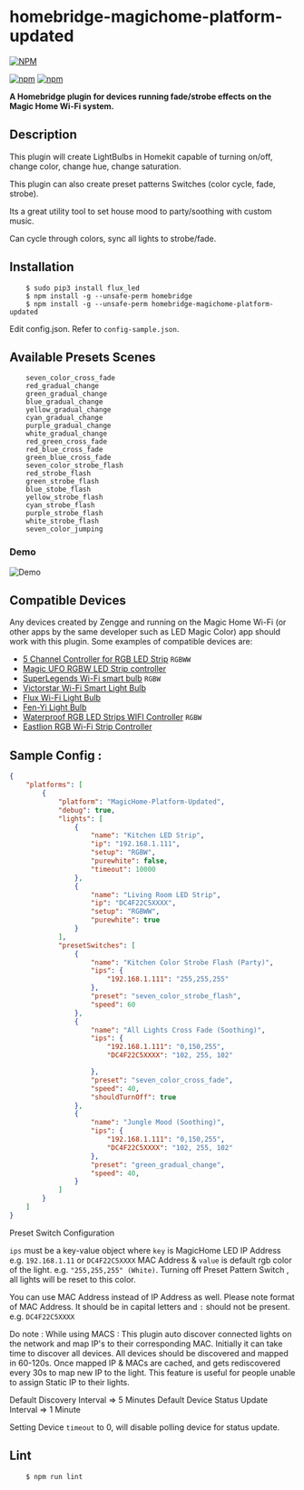 # homebridge-magichome-platform-updated

[![NPM](https://nodei.co/npm/homebridge-magichome-platform-updated.png?downloads=true&downloadRank=true&stars=true)](https://nodei.co/npm/homebridge-magichome-platform-updated/)

[![npm](https://img.shields.io/npm/dm/homebridge-magichome-platform-updated.svg)](https://www.npmjs.com/package/homebridge-magichome-platform-updated)
[![npm](https://img.shields.io/npm/v/homebridge-magichome-platform-updated.svg)](https://www.npmjs.com/package/homebridge-magichome-platform-updated)


**A Homebridge plugin for devices running fade/strobe effects on the Magic Home Wi-Fi system.**

## Description

This plugin will create LightBulbs in Homekit capable of turning on/off, change color, change hue, change saturation.

This plugin can also create preset patterns Switches (color cycle, fade, strobe).

Its a great utility tool to set house mood to party/soothing with custom music.

Can cycle through colors, sync all lights to strobe/fade.

## Installation

```shell
    $ sudo pip3 install flux_led
    $ npm install -g --unsafe-perm homebridge
    $ npm install -g --unsafe-perm homebridge-magichome-platform-updated
```

Edit config.json. Refer to `config-sample.json`.

## Available Presets Scenes

```
	seven_color_cross_fade
	red_gradual_change
	green_gradual_change
	blue_gradual_change
	yellow_gradual_change
	cyan_gradual_change
	purple_gradual_change
	white_gradual_change
	red_green_cross_fade
	red_blue_cross_fade
	green_blue_cross_fade
	seven_color_strobe_flash
	red_strobe_flash
	green_strobe_flash
	blue_stobe_flash
	yellow_strobe_flash
	cyan_strobe_flash
	purple_strobe_flash
	white_strobe_flash
	seven_color_jumping
```

### Demo

![Demo](https://raw.githubusercontent.com/sameignatovich/homebridge-magichome-platform-updated/master/demo.gif)

## Compatible Devices

Any devices created by Zengge and running on the Magic Home Wi-Fi (or other apps by the same developer such as LED Magic Color) app should work with this plugin. Some examples of compatible devices are:

- [5 Channel Controller for RGB LED Strip](http://amzn.to/2eAljEV) `RGBWW`
- [Magic UFO RGBW LED Strip controller](http://amzn.to/2eyoRdE)
- [SuperLegends Wi-Fi smart bulb](http://amzn.to/2eCxq6a) `RGBW`
- [Victorstar Wi-Fi Smart Light Bulb](http://amzn.to/2eCCM13)
- [Flux Wi-Fi Light Bulb](http://amzn.to/2eCx3IC)
- [Fen-Yi Light Bulb](http://amzn.to/2ehjP3s)
- [Waterproof RGB LED Strips WIFI Controller](http://amzn.to/2eoDQZx) `RGBW`
- [Eastlion RGB Wi-Fi Strip Controller](http://amzn.to/2eCF8wV)


## Sample Config : 

```json
{
    "platforms": [
        {
            "platform": "MagicHome-Platform-Updated",
            "debug": true,
            "lights": [
                {
                    "name": "Kitchen LED Strip",
                    "ip": "192.168.1.111",
                    "setup": "RGBW",
                    "purewhite": false,
                    "timeout": 10000
                },
                {
                    "name": "Living Room LED Strip",
                    "ip": "DC4F22C5XXXX",
                    "setup": "RGBWW",
                    "purewhite": true
                }
            ],
            "presetSwitches": [
                {
                    "name": "Kitchen Color Strobe Flash (Party)",
                    "ips": {
                        "192.168.1.111": "255,255,255"
                    },
                    "preset": "seven_color_strobe_flash",
                    "speed": 60
                },
                {
                    "name": "All Lights Cross Fade (Soothing)",
                    "ips": {
                        "192.168.1.111": "0,150,255",
                        "DC4F22C5XXXX": "102, 255, 102"

                    },
                    "preset": "seven_color_cross_fade",
                    "speed": 40,
                    "shouldTurnOff": true
                },
                {
                    "name": "Jungle Mood (Soothing)",
                    "ips": {
                        "192.168.1.111": "0,150,255",
                        "DC4F22C5XXXX": "102, 255, 102"
                    },
                    "preset": "green_gradual_change",
                    "speed": 40,
                }
            ]
        }
    ]
}
```

Preset Switch Configuration

`ips` must be a key-value object where `key` is MagicHome LED IP Address e.g. `192.168.1.11` or `DC4F22C5XXXX` MAC Address & `value` is default rgb color of the light. e.g. `"255,255,255" (White)`.
Turning off Preset Pattern Switch , all lights will be reset to this color.

You can use MAC Address instead of IP Address as well. Please note format of MAC Address. It should be in capital letters and `:` should not be present. e.g. `DC4F22C5XXXX`

Do note : While using MACS : This plugin auto discover connected lights on the network and map IP's to their corresponding MAC. Initially it can take time to discover all devices. All devices should be discovered and mapped in 60-120s. Once mapped IP & MACs are cached, and gets rediscovered every 30s to map new IP to the light. This feature is useful for people unable to assign Static IP to their lights.

Default Discovery Interval => 5 Minutes
Default Device Status Update Interval => 1 Minute

Setting Device `timeout` to 0, will disable polling device for status update.

## Lint

```shell
    $ npm run lint
```
